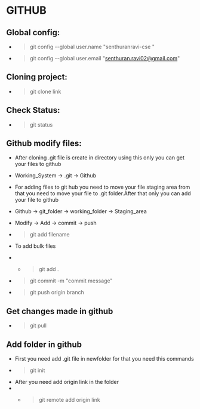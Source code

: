 # GITHUB

## Global config:
- >git config --global user.name "senthuranravi-cse "
- >git config --global user.email "senthuran.ravi02@gmail.com"

## Cloning project:
- >git clone link

## Check Status:
- >git status

## Github modify files:
- After cloning .git file is create in directory using this only you can get your files to github

- Working_System -> .git -> Github

- For adding files to git hub you need to move your file staging area from that you need to move your file to .git folder.After that only you can add your file to github

- Github -> git_folder -> working_folder -> Staging_area

- Modify -> Add -> commit -> push

- >git add filename
- To add bulk files
- - >git add .
- >git commit -m "commit message"
- >git push origin branch

## Get changes made in github
- >git pull

## Add folder in github
- First you need add .git file in newfolder for that you need this commands
- >git init
- After you need add origin link in the folder
- - >git remote add origin link


